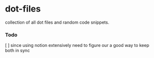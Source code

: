 # dot-files
collection of all dot files and random code snippets.

### Todo
[ ] since using notion extensively need to figure our a good way to keep both in sync
